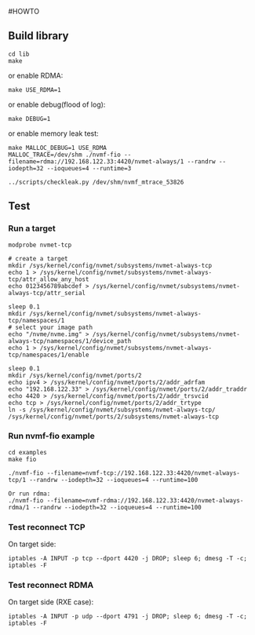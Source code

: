 #HOWTO

## Build library
```
cd lib
make
```

or enable RDMA:
```
make USE_RDMA=1
```

or enable debug(flood of log):
```
make DEBUG=1
```

or enable memory leak test:
```
make MALLOC_DEBUG=1 USE_RDMA
MALLOC_TRACE=/dev/shm ./nvmf-fio --filename=rdma://192.168.122.33:4420/nvmet-always/1 --randrw --iodepth=32 --ioqueues=4 --runtime=3

../scripts/checkleak.py /dev/shm/nvmf_mtrace_53826
```

## Test
### Run a target
```
modprobe nvmet-tcp

# create a target
mkdir /sys/kernel/config/nvmet/subsystems/nvmet-always-tcp
echo 1 > /sys/kernel/config/nvmet/subsystems/nvmet-always-tcp/attr_allow_any_host
echo 0123456789abcdef > /sys/kernel/config/nvmet/subsystems/nvmet-always-tcp/attr_serial

sleep 0.1
mkdir /sys/kernel/config/nvmet/subsystems/nvmet-always-tcp/namespaces/1
# select your image path
echo "/nvme/nvme.img" > /sys/kernel/config/nvmet/subsystems/nvmet-always-tcp/namespaces/1/device_path
echo 1 > /sys/kernel/config/nvmet/subsystems/nvmet-always-tcp/namespaces/1/enable

sleep 0.1
mkdir /sys/kernel/config/nvmet/ports/2
echo ipv4 > /sys/kernel/config/nvmet/ports/2/addr_adrfam
echo "192.168.122.33" > /sys/kernel/config/nvmet/ports/2/addr_traddr
echo 4420 > /sys/kernel/config/nvmet/ports/2/addr_trsvcid
echo tcp > /sys/kernel/config/nvmet/ports/2/addr_trtype
ln -s /sys/kernel/config/nvmet/subsystems/nvmet-always-tcp/ /sys/kernel/config/nvmet/ports/2/subsystems/nvmet-always-tcp

```

### Run nvmf-fio example
```
cd examples
make fio

./nvmf-fio --filename=nvmf-tcp://192.168.122.33:4420/nvmet-always-tcp/1 --randrw --iodepth=32 --ioqueues=4 --runtime=100

Or run rdma:
./nvmf-fio --filename=nvmf-rdma://192.168.122.33:4420/nvmet-always-rdma/1 --randrw --iodepth=32 --ioqueues=4 --runtime=100
```

### Test reconnect TCP
On target side:
```
iptables -A INPUT -p tcp --dport 4420 -j DROP; sleep 6; dmesg -T -c; iptables -F
```

### Test reconnect RDMA
On target side (RXE case):
```
iptables -A INPUT -p udp --dport 4791 -j DROP; sleep 6; dmesg -T -c; iptables -F
```
